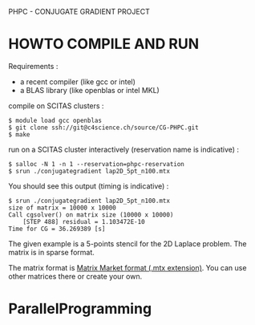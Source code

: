 PHPC - CONJUGATE GRADIENT PROJECT

HOWTO COMPILE AND RUN
=====================

Requirements : 

- a recent compiler (like gcc or intel)
- a BLAS library (like openblas or intel MKL)

compile on SCITAS clusters :

```
$ module load gcc openblas
$ git clone ssh://git@c4science.ch/source/CG-PHPC.git
$ make
```

run on a SCITAS cluster interactively (reservation name is indicative) :

```
$ salloc -N 1 -n 1 --reservation=phpc-reservation
$ srun ./conjugategradient lap2D_5pt_n100.mtx
```
You should see this output (timing is indicative) :

```
$ srun ./conjugategradient lap2D_5pt_n100.mtx 
size of matrix = 10000 x 10000
Call cgsolver() on matrix size (10000 x 10000)
	[STEP 488] residual = 1.103472E-10
Time for CG = 36.269389 [s]
```

The given example is a 5-points stencil for the 2D Laplace problem. The matrix is in sparse format.

The matrix format is [Matrix Market format (.mtx extension)](https://sparse.tamu.edu/). You can use other matrices there or create your own. 

# ParallelProgramming
